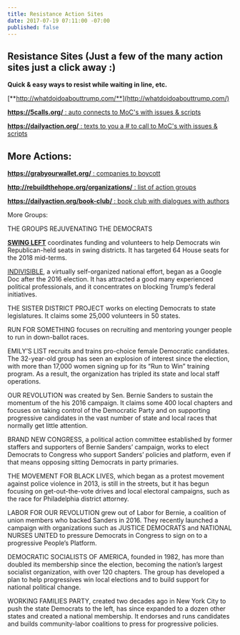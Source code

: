 ```yaml
---
title: Resistance Action Sites
date: 2017-07-19 07:11:00 -07:00
published: false
---
```


## **Resistance Sites**  (Just a few of the many action sites **just a click away** :)

**Quick & easy ways to resist while waiting in line, etc.**


[**http://whatdoidoabouttrump.com/**](http://whatdoidoabouttrump.com/)


[**https://5calls.org/** : auto connects to MoC's with issues & scripts](https://5calls.org/)


[**https://dailyaction.org/** : texts to you a # to call to MoC's with issues & scripts](https://dailyaction.org/) 


## **More Actions:**


[**https://grabyourwallet.org/** : companies to boycott
](https://grabyourwallet.org/)


[**http://rebuildthehope.org/organizations/** : list of action groups](http://rebuildthehope.org/organizations/)


[**https://dailyaction.org/book-club/** : book club with dialogues with authors](https://dailyaction.org/book-club/)

More Groups:

THE GROUPS REJUVENATING THE DEMOCRATS

[**SWING LEFT**](https://swingleft.org/) coordinates funding and volunteers to help Democrats win Republican-held seats in swing districts. It has targeted 64 House seats for the 2018 mid-terms.

[INDIVISIBLE](https://www.indivisible.org/), a virtually self-organized national effort, began as a Google Doc after the 2016 election. It has attracted a good many experienced political professionals, and it concentrates on blocking Trump’s federal initiatives.

THE SISTER DISTRICT PROJECT works on electing Democrats to state legislatures. It claims some 25,000 volunteers in 50 states.

RUN FOR SOMETHING focuses on recruiting and mentoring younger people to run in down-ballot races.

EMILY’S LIST recruits and trains pro-choice female Democratic candidates. The 32-year-old group has seen an explosion of interest since the election, with more than 17,000 women signing up for its “Run to Win” training program. As a result, the organization has tripled its state and local staff operations.

OUR REVOLUTION was created by Sen. Bernie Sanders to sustain the momentum of the his 2016 campaign. It claims some 400 local chapters and focuses on taking control of the Democratic Party and on supporting progressive candidates in the vast number of state and local races that normally get little attention.

BRAND NEW CONGRESS, a political action committee established by former staffers and supporters of Bernie Sanders’ campaign, works to elect Democrats to Congress who support Sanders’ policies and platform, even if that means opposing sitting Democrats in party primaries.

THE MOVEMENT FOR BLACK LIVES, which began as a protest movement against police violence in 2013, is still in the streets, but it has begun focusing on get-out-the-vote drives and local electoral campaigns, such as the race for Philadelphia district attorney.

LABOR FOR OUR REVOLUTION grew out of Labor for Bernie, a coalition of union members who backed Sanders in 2016. They recently launched a campaign with organizations such as JUSTICE DEMOCRATS and NATIONAL NURSES UNITED to pressure Democrats in Congress to sign on to a progressive People’s Platform.

DEMOCRATIC SOCIALISTS OF AMERICA, founded in 1982, has more than doubled its membership since the election, becoming the nation’s largest socialist organization, with over 120 chapters. The group has developed a plan to help progressives win local elections and to build support for national political change.

WORKING FAMILIES PARTY, created two decades ago in New York City to push the state Democrats to the left, has since expanded to a dozen other states and created a national membership. It endorses and runs candidates and builds community-labor coalitions to press for progressive policies.
